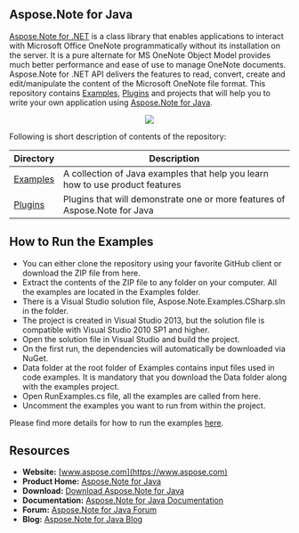 ## Aspose.Note for Java
<a href="https://products.aspose.com/note/net">Aspose.Note for .NET</a> is a class library that enables applications to interact with Microsoft Office OneNote programmatically without its installation on the server. It is a pure alternate for MS OneNote Object Model provides much better performance and ease of use to manage OneNote documents. Aspose.Note for .NET API delivers the features to read, convert, create and edit/manipulate the content of the Microsoft OneNote file format.
This repository contains [Examples](Examples), [Plugins](Plugins) and projects that will help you to write your own application using [Aspose.Note for Java](https://products.aspose.com/note/java).

<p align="center">
  <a title="Download complete Aspose.Email for Java source code" href="https://github.com/asposenote/Aspose_Note_Java/archive/master.zip">
    <img src="http://i.imgur.com/hwNhrGZ.png" />
  </a>
</p>

Following is short description of contents of the repository: 

Directory  | Description
---------- | -----------
[Examples](Examples)  | A collection of Java examples that help you learn how to use product features
[Plugins](Plugins)  | Plugins that will demonstrate one or more features of Aspose.Note for Java

## How to Run the Examples
<ul>
	<li>You can either clone the repository using your favorite GitHub client or download the ZIP file from here.</li>
	<li>Extract the contents of the ZIP file to any folder on your computer. All the examples are located in the Examples folder.</li>
	<li>There is a Visual Studio solution file, Aspose.Note.Examples.CSharp.sln in the folder.</li>
	<li>The project is created in Visual Studio 2013, but the solution file is compatible with Visual Studio 2010 SP1 and higher.</li>
	<li>Open the solution file in Visual Studio and build the project.</li>
	<li>On the first run, the dependencies will automatically be downloaded via NuGet.</li>
	<li>Data folder at the root folder of Examples contains input files used in code examples. It is mandatory that you download the Data folder along with the examples project.</li>
	<li>Open RunExamples.cs file, all the examples are called from here.</li>
	<li>Uncomment the examples you want to run from within the project.</li>
</ul>
<p>
	Please find more details for how to run the examples <a href="https://docs.aspose.com/display/notenet/How+to+Run+the+Examples">here</a>.
</p>

## Resources

+ **Website:** [www.aspose.com](https://www.aspose.com)
+ **Product Home:** [Aspose.Note for Java](https://products.aspose.com/note/java)
+ **Download:** [Download Aspose.Note for Java](https://downloads.aspose.com/note/java)
+ **Documentation:** [Aspose.Note for Java Documentation](https://docs.aspose.com/display/notejava/Home)
+ **Forum:** [Aspose.Note for Java Forum](https://forum.aspose.com/c/note)
+ **Blog:** [Aspose.Note for Java Blog](https://blog.aspose.com/category/aspose-products/aspose-note-product-family/)
